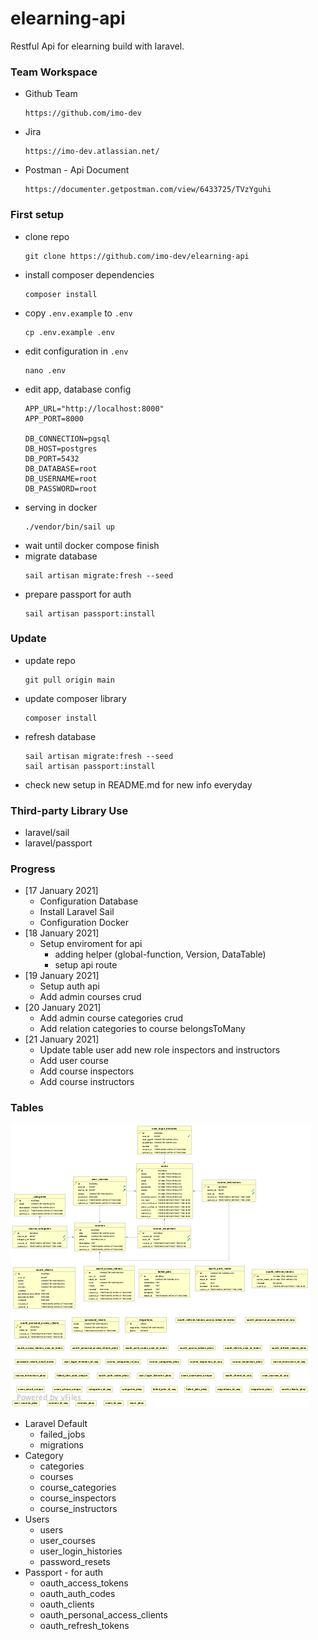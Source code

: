 # elearning-api
Restful Api for elearning build with laravel.

### Team Workspace 
* Github Team
  ```
  https://github.com/imo-dev
  ```
* Jira
  ```
  https://imo-dev.atlassian.net/
  ```
* Postman - Api Document
  ```
  https://documenter.getpostman.com/view/6433725/TVzYguhi
  ```


### First setup
* clone repo
  ```
  git clone https://github.com/imo-dev/elearning-api
  ```
* install composer dependencies
  ```
  composer install
  ```
* copy `.env.example` to `.env`
  ```
  cp .env.example .env
  ```
* edit configuration in `.env`
  ```
  nano .env
  ```
* edit app, database config
  ```
  APP_URL="http://localhost:8000"
  APP_PORT=8000

  DB_CONNECTION=pgsql
  DB_HOST=postgres
  DB_PORT=5432
  DB_DATABASE=root
  DB_USERNAME=root
  DB_PASSWORD=root
  ```
* serving in docker
  ```
  ./vendor/bin/sail up
  ```
* wait until docker compose finish
* migrate database
  ```
  sail artisan migrate:fresh --seed
  ```
* prepare passport for auth
  ```
  sail artisan passport:install
  ```


### Update
* update repo
  ```
  git pull origin main
  ```
* update composer library
  ```
  composer install
  ```
* refresh database
  ```
  sail artisan migrate:fresh --seed
  sail artisan passport:install
  ```
* check new setup in README.md for new info everyday


### Third-party Library Use
* laravel/sail
* laravel/passport


### Progress
* [17 January 2021]
  - Configuration Database
  - Install Laravel Sail
  - Configuration Docker
* [18 January 2021]
  - Setup enviroment for api
    - adding helper
      (global-function, Version, DataTable)
    - setup api route
* [19 January 2021]
  - Setup auth api
  - Add admin courses crud
* [20 January 2021]
  - Add admin course categories crud
  - Add relation categories to course belongsToMany
* [21 January 2021]
  - Update table user add new role inspectors and instructors
  - Add user course
  - Add course inspectors
  - Add course instructors

### Tables
![ss tables](https://raw.githubusercontent.com/imo-dev/elearning-api/main/.dev/table.png)
* Laravel Default
  - failed_jobs
  - migrations
* Category
  - categories
  - courses
  - course_categories
  - course_inspectors
  - course_instructors
* Users
  - users
  - user_courses
  - user_login_histories
  - password_resets
* Passport - for auth
  - oauth_access_tokens
  - oauth_auth_codes
  - oauth_clients
  - oauth_personal_access_clients
  - oauth_refresh_tokens